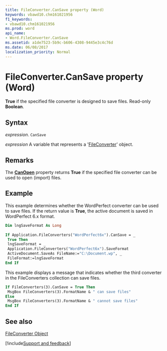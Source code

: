 ```yaml
---
title: FileConverter.CanSave property (Word)
keywords: vbawd10.chm161021956
f1_keywords:
- vbawd10.chm161021956
ms.prod: word
api_name:
- Word.FileConverter.CanSave
ms.assetid: a1de7523-5b9c-b606-4308-9445e3c4c76d
ms.date: 06/08/2017
localization_priority: Normal
---
```



# FileConverter.CanSave property (Word)

 **True** if the specified file converter is designed to save files. Read-only **Boolean**.


## Syntax

_expression_. `CanSave`

_expression_ A variable that represents a '[FileConverter](Word.FileConverter.md)' object.


## Remarks

The  **[CanOpen](Word.FileConverter.CanOpen.md)** property returns **True** if the specified file converter can be used to open (import) files.


## Example

This example determines whether the WordPerfect converter can be used to save files. If the return value is  **True**, the active document is saved in WordPerfect 6.x format.


```vb
Dim lngSaveFormat As Long 
 
If Application.FileConverters("WordPerfect6x").CanSave = _ 
 True Then 
 lngSaveFormat = _ 
 Application.FileConverters("WordPerfect6x").SaveFormat 
 ActiveDocument.SaveAs FileName:="C:\Document.wp", _ 
 FileFormat:=lngSaveFormat 
End If
```

This example displays a message that indicates whether the third converter in the FileConverters collection can save files.




```vb
If FileConverters(3).CanSave = True Then 
 MsgBox FileConverters(3).FormatName & " can save files" 
Else 
 MsgBox FileConverters(3).FormatName & " cannot save files" 
End If
```


## See also


[FileConverter Object](Word.FileConverter.md)

[!include[Support and feedback](~/includes/feedback-boilerplate.md)]